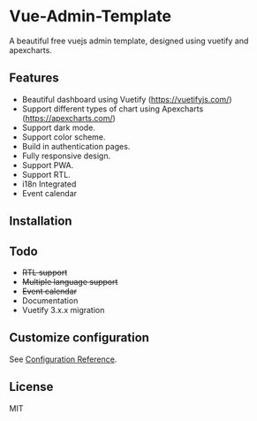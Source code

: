 # Vue-Admin-Template
A beautiful free vuejs admin template, designed using vuetify and apexcharts.
## Features
- Beautiful dashboard using Vuetify (https://vuetifyjs.com/)
- Support different types of chart using Apexcharts (https://apexcharts.com/) 
- Support dark mode.
- Support color scheme.
- Build in authentication pages.
- Fully responsive design.
- Support PWA.
- Support RTL.
- i18n Integrated
- Event calendar
## Installation

## Todo
- <del>RTL support</del>
- <del>Multiple language support</del>
- <del>Event calendar</del>
- Documentation
- Vuetify 3.x.x migration

## Customize configuration
See [Configuration Reference](https://cli.vuejs.org/config/).
## License
MIT
